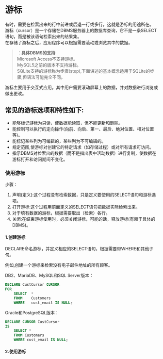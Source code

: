 # 游标

有时，需要在检索出来的行中前进或后退一行或多行，这就是游标的用途所在。<br>
游标（cursor）是一个存储在DBMS服务器上的数据库查询，它不是一条SELECT语句，而是被该语句检索出来的结果集。
<br>在存储了游标之后，应用程序可以根据需要滚动或浏览其中的数据。

>：**具体DBMS的支持**<br>
Microsoft Access不支持游标。<br>
MySQL5之前的版本不支持游标。<br>
SQLite支持的游标称为步骤(step),下面讲述的基本概念适用于SQLite的步骤,但语法可能完全不同。

游标主要用于交互式应用，其中用户需要滚动屏幕上的数据，并对数据进行浏览或做出更改。

## 常见的游标选项和特性如下:

- 能够标记游标为只读，使数据能读取，但不能更新和删除。
- 能控制可以执行的定向操作(向前、向后、第一、最后、绝对位置、相对位置等)。
- 能标记某些列为可编辑的，某些列为不可编辑的。
- 规定范围,使游标对创建它的特定请求（如存储过程）或对所有请求可访问。
- 指示DBMS对检索出的数据（而不是指出表中活动数据）进行复制，使数据在游标打开和访问期间不变化。

### 使用游标

步骤：

1. 声明(定义):这个过程没有检索数据，只是定义要使用的SELECT语句和游标选项。
1. 打开游标:这个过程用前面定义的SELECT语句把数据实际检索出来。
1. 对于填有数据的游标，根据需要取出（检索）各行。
1. 关闭:在结束游标使用时，必须关闭游标，可能的话，释放游标(有赖于具体的DBMS)。

#### 1.创建游标

DECLARE命名游标，并定义相应的SELECT语句，根据需要带WHERE和其他子句。

例如,创建一个游标来检索没有电子邮件地址的所有顾客。

DB2、MariaDB、MySQL和SQL Server版本：

```sql
DECLARE CustCursor CURSOR
FOR
    SELECT  *
    FROM    Customers
    WHERE   cust_email IS NULL;
```

Oracle和PostgreSQL版本：

```sql
DECLARE CURSOR CustCursor
IS
    SELECT *
    FROM Customers
    WHERE cust_email IS NULL;
```

#### 2.使用游标